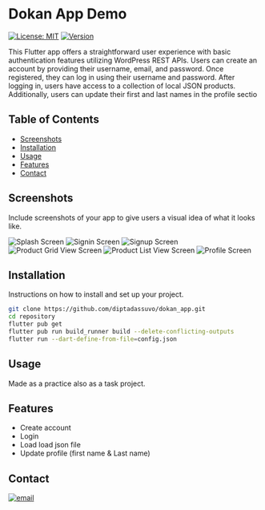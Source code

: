 # Dokan App Demo

[![License: MIT](https://img.shields.io/badge/License-MIT-yellow.svg)](https://opensource.org/licenses/MIT)
[![Version](https://img.shields.io/badge/version-1.0.0-blue.svg)](https://github.com/username/repository/releases)

This Flutter app offers a straightforward user experience with basic authentication features
utilizing WordPress REST APIs. Users can create an account by providing their username, email, and
password. Once registered, they can log in using their username and password.
After logging in, users have access to a collection of local JSON products. Additionally, users can
update their first and last names in the profile sectio

## Table of Contents

- [Screenshots](#screenshots)
- [Installation](#installation)
- [Usage](#usage)
- [Features](#features)
- [Contact](#contact)

## Screenshots

Include screenshots of your app to give users a visual idea of what it looks like.

![Splash Screen](native_splash_screen.png)
![Signin Screen](screenshots/sigin_screen.png)
![Signup Screen](screenshots/signUp_screen.png)
![Product Grid View Screen](screenshots/product_view_01.png)
![Product List View Screen](screenshots/product_view_02.png)
![Profile Screen](screenshots/profile_screen.png)

## Installation

Instructions on how to install and set up your project.

```bash
git clone https://github.com/diptadassuvo/dokan_app.git
cd repository
flutter pub get
flutter pub run build_runner build --delete-conflicting-outputs 
flutter run --dart-define-from-file=config.json
```

## Usage

Made as a practice also as a task project.

## Features

- Create account
- Login
- Load load json file
- Update profile (first name & Last name)

## Contact

[![email](https://img.icons8.com/color/48/000000/gmail.png)](mailto:diptadassuvo@gmail.com)
